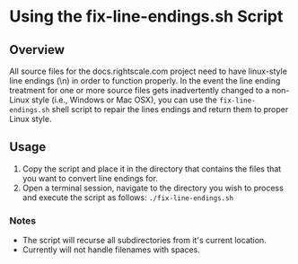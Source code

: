 # Using the fix-line-endings.sh Script

## Overview

All source files for the docs.rightscale.com project need to have linux-style line endings (\n) in order to function properly. In the event the line ending treatment for one or more source files gets inadvertently changed to a non-Linux style (i.e., Windows or Mac OSX), you can use the `fix-line-endings.sh` shell script to repair the lines endings and return them to proper Linux style.

## Usage

1. Copy the script and place it in the directory that contains the files that you want to convert line endings for.
2. Open a terminal session, navigate to the directory you wish to process and execute the script as follows: `./fix-line-endings.sh`

### Notes

* The script will recurse all subdirectories from it's current location.
* Currently will not handle filenames with spaces.

